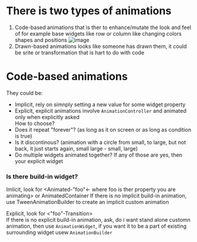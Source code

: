 # There is two types of animations
1. Code-based animations that is ther to enhance/mutate the look and feel of for example base widgets like row or column like changing colors shapes and positions
   ![image](https://github.com/KidPudel/flutter-starter-kit/assets/63263301/e0ea01a3-36b7-4750-9013-e145075e8404)  
2. Drawn-based animations looks like someone has drawn them, it could be srite or transformation that is hart to do with code

# Code-based animations
They could be:
- Implicit, rely on simnply setting a new value for some widget property
- Explicit, explicit animations involve `AnimationController` and animated only when explicitly asked  
How to choose?
- Does it repeat "forever"? (as long as it on screen or as long as condition is true)
- Is it discontinous? (animation with a circle from small, to large, but not back, it just starts again, small large - small, large)
- Do multiple widgets animated together?
If any of those are yes, then your explicit widget

### Is there build-in widget?
Imlicit, look for <Animated-"foo"<- where foo is ther property you are animating> or AnimatedContainer
If there is no implicit build-in animation, use TweenAnimationBuilder to create an implicit custom animation


Explicit, look for <"foo"-Transition>  
If there is no explicit build-in animation, ask, do i want stand alone customn animation, then use `AnimationWidget`, if you want it to be a part of existing surrounding widget usew `AnimationBuilder`
